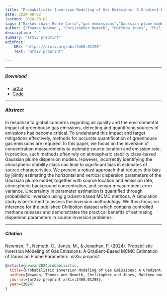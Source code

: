 ```yaml
---
title: "Probabilistic Inversion Modeling of Gas Emissions: A Gradient-Based MCMC Estimation of Gaussian Plume Parameters"
date: 2024-08-02
lastmod: 2024-08-02
tags: ["Markov chain Monte Carlo","gas emmissions","Gaussian plume model", "inverse modelling"]
author: ["Thomas Newman", "Christopher Nemeth", "Matthew Jones", "Philip Jonathan"]
description: " "
summary: "arXiv preprint"
editPost:
    URL: "https://arxiv.org/abs/2408.01298"
    Text: "arXiv preprint"

---
```


---


##### Download

+ [arXiv](https://arxiv.org/abs/2408.01298)
+ [Code](https://github.com/NewmanTHP/Probabilistic-Inversion-Modeling-of-Gas-Emissions)



---
##### Abstract

In response to global concerns regarding air quality and the environmental impact of greenhouse gas emissions, detecting and quantifying sources of emissions has become critical. To understand this impact and target mitigations effectively, methods for accurate quantification of greenhouse gas emissions are required. In this paper, we focus on the inversion of concentration measurements to estimate source location and emission rate. In practice, such methods often rely on atmospheric stability class-based Gaussian plume dispersion models. However, incorrectly identifying the atmospheric stability class can lead to significant bias in estimates of source characteristics. We present a robust approach that reduces this bias by jointly estimating the horizontal and vertical dispersion parameters of the Gaussian plume model, together with source location and emission rate, atmospheric background concentration, and sensor measurement error variance. Uncertainty in parameter estimation is quantified through probabilistic inversion using gradient-based MCMC methods. A simulation study is performed to assess the inversion methodology. We then focus on inference for the published Chilbolton dataset which contains controlled methane releases and demonstrates the practical benefits of estimating dispersion parameters in source inversion problems.

---
##### Citation

Newman, T., Nemeth, C., Jones, M., & Jonathan, P. (2024). Probabilistic Inversion Modeling of Gas Emissions: A Gradient-Based MCMC Estimation of Gaussian Plume Parameters. *arXiv preprint*.

```BibTeX
@article{newman2024probabilistic,
  title={Probabilistic Inversion Modeling of Gas Emissions: A Gradient-Based MCMC Estimation of Gaussian Plume Parameters},
  author={Newman, Thomas and Nemeth, Christopher and Jones, Matthew and Jonathan, Philip},
  journal={arXiv preprint arXiv:2408.01298},
  year={2024}
}
```



